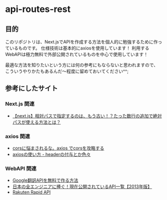 # api-routes-rest

## 目的
このリポジトリは、Next.jsでAPIを作成する方法を個人的に勉強するために作っているものです。
仕様技術は基本的にaxiosを使用しています！
利用するWebAPIは極力無料で外部公開されているものを中心で使用しています！

最適な方法を知りたいという方には何の参考にもならないと思われますので、
こういうやりかたもあるんだ～程度に留めておいてください^^;

## 参考にしたサイト
### Next.js 関連
- [【next.js】相対パスで指定するのは、もう古い！？たった数行の追加で絶対パスが使える方法とは？](https://qiita.com/syu_ikeda/items/06fe4514f5d518a213b8)

### axios 関連
- [corsに悩まされるな。axios でcorsを攻略する](https://qiita.com/inatatsu_csg/items/15f63be00096ec21535e)
- [axiosの使い方 - headerの付与とか色々](https://kawauso-lab.hatenablog.jp/entry/2020/01/18/223711)

### WebAPI 関連
- [Google翻訳APIを無料で作る方法](https://qiita.com/satto_sann/items/be4177360a0bc3691fdf)
- [日本の全エンジニアに捧ぐ！現在公開されているAPI一覧【2013年版】](https://www.find-job.net/startup/api-2013)
- [Rakuten Rapid API](https://api.rakuten.net/)
